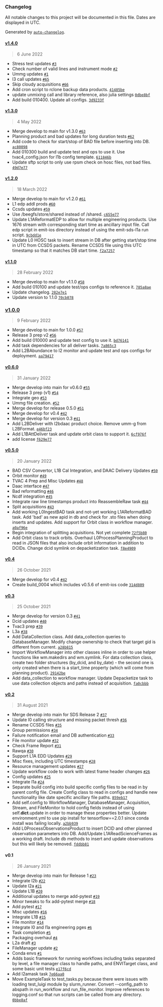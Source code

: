 ### Changelog

All notable changes to this project will be documented in this file. Dates are displayed in UTC.

Generated by [`auto-changelog`](https://github.com/CookPete/auto-changelog).

#### [v1.4.0](https://github.com/emit-sds/emit-main/compare/v1.3.0...v1.4.0)

> 6 June 2022

- Stress test updates [`#3`](https://github.com/emit-sds/emit-main/pull/3)
- Check number of valid lines and instrument mode [`#2`](https://github.com/emit-sds/emit-main/pull/2)
- Ummg updates [`#1`](https://github.com/emit-sds/emit-main/pull/1)
- l3 call updates [`#65`](https://github.com/emit-sds/emit-main/pull/65)
- Skip cloudy acquisitions [`#66`](https://github.com/emit-sds/emit-main/pull/66)
- Add cron script to rclone backup data products. [`41485be`](https://github.com/emit-sds/emit-main/commit/41485be6fa0aef4fbbb8768ff02c9e725ed05b19)
- update unmixing call and library reference, also julia settings [`0dbe8bf`](https://github.com/emit-sds/emit-main/commit/0dbe8bfb26c4ea164e64786836e50a022bf80164)
- Add build 010400. Update all configs. [`3d9233f`](https://github.com/emit-sds/emit-main/commit/3d9233f4b9747f5dca1d2752db45758ebc74c0ba)

#### [v1.3.0](https://github.com/emit-sds/emit-main/compare/v1.2.0...v1.3.0)

> 4 May 2022

- Merge develop to main for v1.3.0 [`#63`](https://github.com/emit-sds/emit-main/pull/63)
- Planning product and bad updates for long duration tests [`#62`](https://github.com/emit-sds/emit-main/pull/62)
- Add code to check for start/stop of BAD file before inserting into DB. [`ac80098`](https://github.com/emit-sds/emit-main/commit/ac800983ef52fb9f894d898d4dc60ad8acd25c87)
- Add 010300 build and update test and ops to use it. Use tvac4_config.json for l1b config template. [`611846b`](https://github.com/emit-sds/emit-main/commit/611846beff9892fd5063029f13a12549bcb9a269)
- Update sftp script to only use rpsm check on hosc files, not bad files. [`49d7e77`](https://github.com/emit-sds/emit-main/commit/49d7e770905a17df6513aa861e7ff855813743ec)

#### [v1.2.0](https://github.com/emit-sds/emit-main/compare/v1.1.0...v1.2.0)

> 18 March 2022

- Merge develop to main for v1.2.0 [`#61`](https://github.com/emit-sds/emit-main/pull/61)
- L1 edp addl prods [`#60`](https://github.com/emit-sds/emit-main/pull/60)
- Ccsds updates [`#59`](https://github.com/emit-sds/emit-main/pull/59)
- Use /beegfs/store/shared instead of /shared. [`c655e77`](https://github.com/emit-sds/emit-main/commit/c655e7766b4c6a6edc2416f15be082b71dab4cf2)
- Update L1AReformatEDP to allow for multiple engineering products. Use 1676 stream with corresponding start time as ancillary input file. Call edp script in emit-ios directory instead of using the emit-sds-l1a run script. [`9cbdd1e`](https://github.com/emit-sds/emit-main/commit/9cbdd1e7e508e15f9a1e611d7dec28ad08a2a8cf)
- Update L0 HOSC task to insert stream in DB after getting start/stop time in UTC from CCSDS packets. Rename CCSDS file using this UTC timestamp so that it matches DB start time. [`f2a7257`](https://github.com/emit-sds/emit-main/commit/f2a72576326f28297d5e801d63bb208afb144f0d)

#### [v1.1.0](https://github.com/emit-sds/emit-main/compare/v1.0.0...v1.1.0)

> 28 February 2022

- Merge develop to main for v1.1.0 [`#58`](https://github.com/emit-sds/emit-main/pull/58)
- Add build 010100 and update test/ops configs to reference it. [`785a8ae`](https://github.com/emit-sds/emit-main/commit/785a8ae264e0e908da2bdf8dbfa6eb944bc9496e)
- Update changelog. [`282e7e1`](https://github.com/emit-sds/emit-main/commit/282e7e1774c5ce9c89f779d6c6939e1bf11d2f46)
- Update version to 1.1.0 [`70cb078`](https://github.com/emit-sds/emit-main/commit/70cb078e2c116c1fbfd0b294a2daae6f350431ad)

### [v1.0.0](https://github.com/emit-sds/emit-main/compare/v0.6.0...v1.0.0)

> 9 February 2022

- Merge develop to main for 1.0.0 [`#57`](https://github.com/emit-sds/emit-main/pull/57)
- Release 3 prep v2 [`#56`](https://github.com/emit-sds/emit-main/pull/56)
- Add build 010000 and update test config to use it. [`bd76141`](https://github.com/emit-sds/emit-main/commit/bd76141ce8f51d92ae14b8b5272cca5371745b09)
- Add task dependencies for all deliver tasks. [`7a865c3`](https://github.com/emit-sds/emit-main/commit/7a865c382e754eb1b3e0f79f1816119ab19a90eb)
- Add L2BAbundance to l2 monitor and update test and ops configs for deployment. [`aa79417`](https://github.com/emit-sds/emit-main/commit/aa794170efbdd157d5b897c0598d2ce255d55283)

#### [v0.6.0](https://github.com/emit-sds/emit-main/compare/v0.5.0...v0.6.0)

> 31 January 2022

- Merge develop into main for v0.6.0 [`#55`](https://github.com/emit-sds/emit-main/pull/55)
- Release 3 prep (v1) [`#54`](https://github.com/emit-sds/emit-main/pull/54)
- Integrate geo [`#53`](https://github.com/emit-sds/emit-main/pull/53)
- Ummg file creation. [`#52`](https://github.com/emit-sds/emit-main/pull/52)
- Merge develop for release 0.5.0 [`#51`](https://github.com/emit-sds/emit-main/pull/51)
- Merge develop for v0.4 [`#42`](https://github.com/emit-sds/emit-main/pull/42)
- Merge develop for version 0.3 [`#41`](https://github.com/emit-sds/emit-main/pull/41)
- Add L2BDeliver with l2bdaac product choice. Remove umm-g from L2BFormat. [`e46bf23`](https://github.com/emit-sds/emit-main/commit/e46bf2364cbafc396403b94322acc3b1d4b2dd71)
- Add L1BAttDeliver task and update orbit class to support it. [`6cf976f`](https://github.com/emit-sds/emit-main/commit/6cf976ff87088100e1638629ff41c4daf36486ad)
- add license [`f629e77`](https://github.com/emit-sds/emit-main/commit/f629e777cd775a69d13c436b3104365d65c0e45b)

#### [v0.5.0](https://github.com/emit-sds/emit-main/compare/v0.4...v0.5.0)

> 20 January 2022

- BAD CSV Convertor, L1B Cal Integration, and DAAC Delivery Updates [`#50`](https://github.com/emit-sds/emit-main/pull/50)
- Orbit monitor [`#49`](https://github.com/emit-sds/emit-main/pull/49)
- TVAC 4 Prep and Misc Updates [`#48`](https://github.com/emit-sds/emit-main/pull/48)
- Daac interface [`#47`](https://github.com/emit-sds/emit-main/pull/47)
- Bad reformatting [`#46`](https://github.com/emit-sds/emit-main/pull/46)
- Ncdf integration [`#45`](https://github.com/emit-sds/emit-main/pull/45)
- Integrate raw line timestamps product into ReassembleRaw task [`#44`](https://github.com/emit-sds/emit-main/pull/44)
- Split acquisitions [`#43`](https://github.com/emit-sds/emit-main/pull/43)
- Add working L0IngestBAD task and not-yet working L1AReformatBAD task. Add 'bad' as new apid in db and check for .sto files when doing inserts and updates. Add support for Orbit class in workflow manager. [`a0af96e`](https://github.com/emit-sds/emit-main/commit/a0af96ee87cd5e70bee922ceef71d91bb86fb590)
- Begin integration of splitting acquisitions. Not yet complete [`72f5b80`](https://github.com/emit-sds/emit-main/commit/72f5b802bdf87dfe8e1404b61f51d2396a607d2b)
- Add Orbit class to track orbits. Overhaul L0ProcessPlanningProduct to read in JSON files that also include orbit information in addition to DCIDs. Change dcid symlink on depacketization task. [`f8e4909`](https://github.com/emit-sds/emit-main/commit/f8e49097ec71887baf293d943c8b007cf06a8a27)

#### [v0.4](https://github.com/emit-sds/emit-main/compare/v0.3...v0.4)

> 26 October 2021

- Merge develop for v0.4 [`#42`](https://github.com/emit-sds/emit-main/pull/42)
- Create build_0004 which includes v0.5.6 of emit-ios code [`314d809`](https://github.com/emit-sds/emit-main/commit/314d8091b3aed58ebedd06a3f7514cfc3c878cfd)

#### [v0.3](https://github.com/emit-sds/emit-main/compare/v0.2...v0.3)

> 25 October 2021

- Merge develop for version 0.3 [`#41`](https://github.com/emit-sds/emit-main/pull/41)
- Dcid updates [`#40`](https://github.com/emit-sds/emit-main/pull/40)
- Tvac3 prep [`#39`](https://github.com/emit-sds/emit-main/pull/39)
- L3a [`#38`](https://github.com/emit-sds/emit-main/pull/38)
- Add DataCollection class. Add data_collection queries to DatabaseManager. Modify change ownership to check that target gid is different from current. [`a28b815`](https://github.com/emit-sds/emit-main/commit/a28b81533d0aa293a7db6412d42bdb15da626eb9)
- Import WorkflowManager into other classes inline in order to use helper functions like wm.makedirs and wm.symlink. For data collection class, create two folder structures (by_dcid, and by_date) - the second one is only created when there is a start_time property (which will come from planning product). [`29142be`](https://github.com/emit-sds/emit-main/commit/29142beeec8c8680291d878ac63fe31772de17d4)
- Add data_collection to workflow manager. Update Depacketize task to use data collection objects and paths instead of acquisition. [`fa0cbbb`](https://github.com/emit-sds/emit-main/commit/fa0cbbb8f779425ff5478310c16f80e1226c9797)

#### [v0.2](https://github.com/emit-sds/emit-main/compare/v0.1...v0.2)

> 31 August 2021

- Merge develop into main for SDS Release 2 [`#37`](https://github.com/emit-sds/emit-main/pull/37)
- Update l0 calling structure and missing packet thresh [`#36`](https://github.com/emit-sds/emit-main/pull/36)
- Rename CCSDS files [`#35`](https://github.com/emit-sds/emit-main/pull/35)
- Group permissions [`#34`](https://github.com/emit-sds/emit-main/pull/34)
- Failure notification email and DB authentication [`#33`](https://github.com/emit-sds/emit-main/pull/33)
- File monitor update [`#32`](https://github.com/emit-sds/emit-main/pull/32)
- Check Frame Report [`#31`](https://github.com/emit-sds/emit-main/pull/31)
- Rawqa  [`#30`](https://github.com/emit-sds/emit-main/pull/30)
- Support L1A EDD Updates [`#29`](https://github.com/emit-sds/emit-main/pull/29)
- Misc fixes, including UTC timestamps [`#28`](https://github.com/emit-sds/emit-main/pull/28)
- Resource management updates [`#27`](https://github.com/emit-sds/emit-main/pull/27)
- Update workflow code to work with latest frame header changes [`#26`](https://github.com/emit-sds/emit-main/pull/26)
- Config updates [`#25`](https://github.com/emit-sds/emit-main/pull/25)
- Integrate l1a [`#24`](https://github.com/emit-sds/emit-main/pull/24)
- Separate build config into build specific config files to be read in by parent config file. Create Config class to read in configs and handle new functionality like date specific ancillary file paths. [`859eb17`](https://github.com/emit-sds/emit-main/commit/859eb177c7d98b520e3d0e04f85241ecbf19de4e)
- Add self.config to WorkflowManager, DatabaseManager, Acquisition, Stream, and FileMonitor to hold config fields instead of using self.__dict__.update in order to manage these properties better. Update environment.yml to use pip install for tensorflow==2.0.1 since conda install was failing locally. [`a2bb939`](https://github.com/emit-sds/emit-main/commit/a2bb93903122a9a9c7db948d929cac29ac7f74ff)
- Add L0ProcessObservationsProduct to insert DCID and other planned observation parameters into DB. Add/Update L1AReadScienceFrames as a working draft.  Include db methods to insert and update observations but this will likely be removed. [`fddbb81`](https://github.com/emit-sds/emit-main/commit/fddbb81f64a8b1a9bea8ba8eaff0edbd1903a6c7)

#### v0.1

> 26 January 2021

- Merge develop into main for Release 1 [`#23`](https://github.com/emit-sds/emit-main/pull/23)
- Integrate l2b [`#22`](https://github.com/emit-sds/emit-main/pull/22)
- Update l2a [`#21`](https://github.com/emit-sds/emit-main/pull/21)
- Update L1B [`#20`](https://github.com/emit-sds/emit-main/pull/20)
- Additional updates to merge add-pytest [`#19`](https://github.com/emit-sds/emit-main/pull/19)
- Minor tweaks to fix add-pytest merge [`#18`](https://github.com/emit-sds/emit-main/pull/18)
- Add pytest [`#17`](https://github.com/emit-sds/emit-main/pull/17)
- Misc updates [`#16`](https://github.com/emit-sds/emit-main/pull/16)
- Integrate L1B [`#15`](https://github.com/emit-sds/emit-main/pull/15)
- File monitor [`#14`](https://github.com/emit-sds/emit-main/pull/14)
- Integrate l0 and l1a engineering pges [`#6`](https://github.com/emit-sds/emit-main/pull/6)
- Task completion [`#5`](https://github.com/emit-sds/emit-main/pull/5)
- Packaging overhaul [`#4`](https://github.com/emit-sds/emit-main/pull/4)
- L2a draft [`#3`](https://github.com/emit-sds/emit-main/pull/3)
- FileManager update [`#2`](https://github.com/emit-sds/emit-main/pull/2)
- Conda envs [`#1`](https://github.com/emit-sds/emit-main/pull/1)
- Adds basic framework for running workflows including tasks separated by level, a file manager class to handle paths, and ENVITarget class, and some basic unit tests [`e17f6cd`](https://github.com/emit-sds/emit-main/commit/e17f6cd5b48c5611de902f1c57bf7e069472d6cd)
- Add l2amask task [`7e66aa0`](https://github.com/emit-sds/emit-main/commit/7e66aa0e66935999672a10b7770d1dec750cd910)
- Move ExampleTask to test_tasks.py because there were issues with loading test_luigi module by slurm_runner. Convert --config_path to abspath in run_workflow and run_file_monitor. Improve references to logging.conf so that run scripts can be called from any directory. [`0bbe8af`](https://github.com/emit-sds/emit-main/commit/0bbe8af54b1b2ed8ce69ac97040e41ced5d27dcb)
